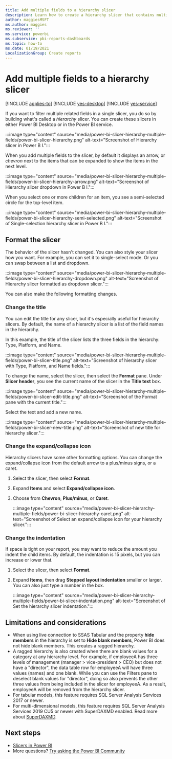 ```yaml
---
title: Add multiple fields to a hierarchy slicer
description: Learn how to create a hierarchy slicer that contains multiple fields in a hierarchy.
author: maggiesMSFT
ms.author: maggies
ms.reviewer: ''
ms.service: powerbi
ms.subservice: pbi-reports-dashboards
ms.topic: how-to
ms.date: 01/19/2021
LocalizationGroup: Create reports
---
```

# Add multiple fields to a hierarchy slicer

[!INCLUDE [applies-to](../includes/applies-to.md)] [!INCLUDE [yes-desktop](../includes/yes-desktop.md)] [!INCLUDE [yes-service](../includes/yes-service.md)]

If you want to filter multiple related fields in a single slicer, you do so by building what's called a *hierarchy* slicer. You can create these slicers in either Power BI Desktop or in the Power BI service.

:::image type="content" source="media/power-bi-slicer-hierarchy-multiple-fields/power-bi-slicer-hierarchy.png" alt-text="Screenshot of Hierarchy slicer in Power B I.":::

When you add multiple fields to the slicer, by default it displays an arrow, or *chevron* next to the items that can be expanded to show the items in the next level.

:::image type="content" source="media/power-bi-slicer-hierarchy-multiple-fields/power-bi-slicer-hierarchy-arrow.png" alt-text="Screenshot of Hierarchy slicer dropdown in Power B I.":::
 
 
When you select one or more children for an item, you see a semi-selected circle for the top-level item.
 
:::image type="content" source="media/power-bi-slicer-hierarchy-multiple-fields/power-bi-slicer-hierarchy-semi-selected.png" alt-text="Screenshot of Single-selection hierarchy slicer in Power B I.":::

## Format the slicer

The behavior of the slicer hasn't changed. You can also style your slicer how you want. For example, you can set it to single-select mode. Or you can swap between a list and dropdown. 

:::image type="content" source="media/power-bi-slicer-hierarchy-multiple-fields/power-bi-slicer-hierarchy-dropdown.png" alt-text="Screenshot of Hierarchy slicer formatted as dropdown slicer.":::

You can also make the following formatting changes.

### Change the title

You can edit the title for any slicer, but it's especially useful for hierarchy slicers. By default, the name of a hierarchy slicer is a list of the field names in the hierarchy.

In this example, the title of the slicer lists the three fields in the hierarchy: Type, Platform, and Name.

:::image type="content" source="media/power-bi-slicer-hierarchy-multiple-fields/power-bi-slicer-title.png" alt-text="Screenshot of hierarchy slicer with Type, Platform, and Name fields.":::

To change the name, select the slicer, then select the **Format** pane. Under **Slicer header**, you see the current name of the slicer in the **Title text** box.

:::image type="content" source="media/power-bi-slicer-hierarchy-multiple-fields/power-bi-slicer-edit-title.png" alt-text="Screenshot of the Format pane with the current title.":::

Select the text and add a new name.

:::image type="content" source="media/power-bi-slicer-hierarchy-multiple-fields/power-bi-slicer-new-title.png" alt-text="Screenshot of new title for hierarchy slicer.":::


### Change the expand/collapse icon

Hierarchy slicers have some other formatting options. You can change the expand/collapse icon from the default arrow to a plus/minus signs, or a caret.

1. Select the slicer, then select **Format**.
1. Expand **Items** and select **Expand/collapse icon**.
1. Choose from **Chevron**, **Plus/minus**, or **Caret**.
 
    :::image type="content" source="media/power-bi-slicer-hierarchy-multiple-fields/power-bi-slicer-hierarchy-caret.png" alt-text="Screenshot of Select an expand/collapse icon for your hierarchy slicer.":::
 
### Change the indentation

If space is tight on your report, you may want to reduce the amount you indent the child items. By default, the indentation is 15 pixels, but you can increase or lower that. 

1. Select the slicer, then select **Format**.
1. Expand **Items**, then drag **Stepped layout indentation** smaller or larger. You can also just type a number in the box.

    :::image type="content" source="media/power-bi-slicer-hierarchy-multiple-fields/power-bi-slicer-indentation.png" alt-text="Screenshot of Set the hierarchy slicer indentation.":::

    
## Limitations and considerations

- When using live connection to SSAS Tabular and the property **hide members** in the hierarchy is set to **Hide blank members**, Power BI does not hide blank members.  This creates a ragged hierarchy.    
- A ragged hierarchy is also created when there are blank values for a category at any hierarchy level. For example, if employeeA has three levels of management (manager > vice-president > CEO) but does not have a "director", the data table row for employeeA will have three values (names) and one blank. While you can use the Filters pane to deselect blank values for "director", doing so also prevents the other three values from being included in the slicer for employeeA. As a result, employeeA will be removed from the hierarchy slicer.    
- For tabular models, this feature requires SQL Server Analysis Services 2017 or newer.    
- For multi-dimensional models, this feature requires SQL Server Analysis Services 2019 CU5 or newer with SuperDAXMD enabled. Read more about [SuperDAXMD](/analysis-services/multidimensional-models/dax-for-multidimensional-models#superdaxmd).

## Next steps

- [Slicers in Power BI](../visuals/power-bi-visualization-slicers.md)
- More questions? [Try asking the Power BI Community](https://community.powerbi.com/)
